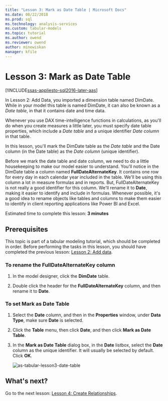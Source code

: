 ```yaml
---
title: "Lesson 3: Mark as Date Table | Microsoft Docs"
ms.date: 08/22/2018
ms.prod: sql
ms.technology: analysis-services
ms.custom: tabular-models
ms.topic: tutorial
ms.author: owend
ms.reviewer: owend
author: minewiskan
manager: kfile
---
```

# Lesson 3: Mark as Date Table
[!INCLUDE[ssas-appliesto-sql2016-later-aas](../includes/ssas-appliesto-sql2016-later-aas.md)]

In Lesson 2: Add Data, you imported a dimension table named DimDate. While in your model this table is named DimDate, it can also be known as a *Date table*, in that it contains date and time data.  
  
Whenever you use DAX time-intelligence functions in calculations, as you'll do when you create measures a little later, you must specify date table properties, which include a *Date table* and a unique identifier *Date column* in that table.
  
In this lesson, you'll mark the DimDate table as the *Date table* and the Date column (in the Date table) as the *Date column* (unique identifier).  

Before we mark the date table and date column, we need to do a little housekeeping to make our model easier to understand. You'll notice in the DimDate table a column named **FullDateAlternateKey**. It contains one row for every day in each calendar year included in the table. We'll be using this column a lot in measure formulas and in reports. But, FullDateAlternateKey is not really a good identifier for this column. We'll rename it to **Date**, making it easier to identify and include in formulas. Whenever possible, it's a good idea to rename objects like tables and columns to make them easier to identify in client reporting applications like Power BI and Excel. 
  
Estimated time to complete this lesson: **3 minutes**  
  
## Prerequisites  
This topic is part of a tabular modeling tutorial, which should be completed in order. Before performing the tasks in this lesson, you should have completed the previous lesson: [Lesson 2: Add data](../analysis-services/lesson-2-add-data.md). 

### To rename the FullDateAlternateKey column

1.  In the model designer, click the **DimDate** table.

2.  Double click the header for the **FullDateAlternateKey** column, and then rename it to **Date**.

  
### To set Mark as Date Table  
  
1.  Select the **Date** column, and then in the **Properties** window, under **Data Type**, make sure  **Date** is selected.  
  
2.  Click the **Table** menu, then click **Date**, and then click **Mark as Date Table**.  
  
3.  In the **Mark as Date Table** dialog box, in the **Date** listbox, select the **Date** column as the unique identifier. It will usually be selected by default. Click **OK**. 

    ![as-tabular-lesson3-date-table](../analysis-services/media/as-tabular-lesson3-date-table.png)
  

## What's next?
Go to the next lesson: [Lesson 4: Create Relationships](../analysis-services/lesson-4-create-relationships.md).
  
